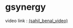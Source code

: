 # gsynergy
video link : <a href="https://drive.google.com/file/d/133hB3g202zpZ0QViZwDGMfJRM7xjoyWg/view?usp=drive_link">(sahil_benal_video)</a>
